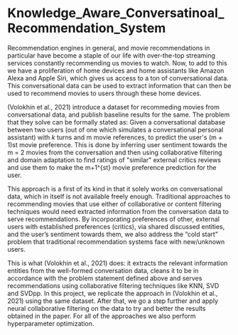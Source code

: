# Knowledge_Aware_Conversatinoal_Recommendation_System

Recommendation engines in general, and movie recommendations in particular have become a staple of our life with over-the-top streaming services constantly recommending us movies to watch. Now, to add to this we have a proliferation of home devices and home assistants like Amazon Alexa and Apple Siri, which gives us access to a ton of conversational data. This conversational data can be used to extract information that can then be used to recommend movies to users through these home devices. 

(Volokhin et al., 2021) introduce a dataset for recommeding movies from conversational data, and publish baseline results for the same. The problem that they solve can be formally stated as: Given a conversational database between two users (out of one which simulates a conversational personal assistant) with $k$ turns and m movie references, to predict the user's (m + 1)st movie preference. This is done by inferring user sentiment towards the m = 2 movies from the conversation and then using collaborative filtering and domain adaptation to find ratings of "similar" external critics reviews and use them to make the m+1^{st} movie preference prediction for the user. 

This approach is a first of its kind in that it solely works on conversational data, which in itself is not available freely enough. Traditional approaches to recommending movies that use either of collaborative or content filtering techniques would need extracted information from the conversation data to serve recommendations. By incorporating preferences of other, external users with established preferences (critics), via shared discussed entities, and the user’s sentiment towards them, we also address the ”cold start” problem that traditional recommendation systems face with new/unknown users. 

This is what (Volokhin et al., 2021) does: it extracts the relevant information entities from the well-formed conversation data, cleans it to be in accordance with the problem statement defined above and serves recommendations using collaborative filtering techniques like KNN, SVD and SVDpp. In this project, we replicate the approach in (Volokhin et al., 2021) using the same dataset. After that, we go a step further and apply neural collaborative filtering on the data to try and better the results obtained in the paper. For all of the approaches we also perform hyperparameter optimization. 
